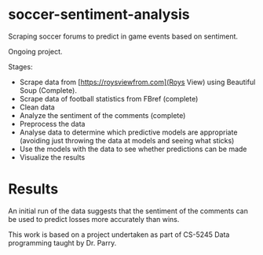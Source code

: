 # soccer-sentiment-analysis
Scraping soccer forums to predict in game events based on sentiment.

Ongoing project.

Stages: 
- Scrape data from [https://roysviewfrom.com](Roys View) using Beautiful Soup (Complete).
- Scrape data of football statistics from FBref (complete)
- Clean data 
- Analyze the sentiment of the comments (complete)
- Preprocess the data
- Analyse data to determine which predictive models are appropriate (avoiding just throwing the data at models and seeing what sticks)
- Use the models with the data to see whether predictions can be made
- Visualize the results


# Results
An initial run of the data suggests that the sentiment of the comments can be used to predict losses more accurately than wins.  


This work is based on a project undertaken as part of CS-5245 Data programming taught by Dr. Parry. 


